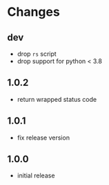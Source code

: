 # Changes

## dev

* drop `rs` script
* drop support for python < 3.8

## 1.0.2

* return wrapped status code

## 1.0.1

* fix release version

## 1.0.0

* initial release
